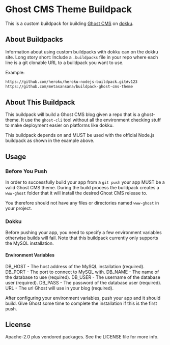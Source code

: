 # Ghost CMS Theme Buildpack

This is a custom buildpack for building [Ghost CMS](https://ghostcms.org) on
[dokku](https://dokku.viewdocs.io).

## About Buildpacks

Information about using custom buildpacks with dokku can on the dokku site.
Long story short: Include a `.buildpacks` file in your repo where each
line is a git clonable URL to a buildpack you want to use.

Example:
```sh
https://github.com/heroku/heroku-nodejs-buildpack.git#v123
https://github.com/metasansana/buildpack-ghost-cms-theme
```
## About This Buildpack

This buildpack will build a Ghost CMS blog given a repo that is a ghost-theme.
It use the `ghost-cli` tool without all the environment checking stuff to
make deployment easier on platforms like dokku.

This buildpack depends on and MUST be used with the official Node.js buildpack
as shown in the example above.

## Usage

### Before You Push

In order to successfully build your app from a `git push` your app MUST
be a valid Ghost CMS theme. During the build process the buildpack creates a
`www-ghost` folder that it will install the desired Ghost CMS release to.

You therefore should not have any files or directories named `www-ghost` in your
project.

### Dokku

Before pushing your app, you need to specify a few environment variables
otherwise builds will fail. Note that this buildpack currently only supports
the MySQL installation.

#### Environment Variables

DB_HOST - The host address of the MySQL installation (required).
DB_PORT - The port to connect to MySQL with.
DB_NAME - The name of the database to use (required).
DB_USER - The username of the database user (required).
DB_PASS - The password of the database user (required).
URL     - The url Ghost will use in your blog (required).

After configuring your environment variables, push your app and it should
build. Give Ghost some time to complete the installation if this is the first
push.

## License

Apache-2.0 plus vendored packages. See the LICENSE file for more info.

